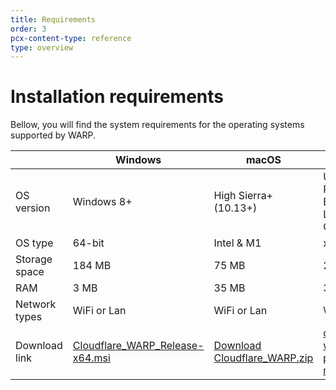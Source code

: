 ```yaml
---
title: Requirements
order: 3
pcx-content-type: reference
type: overview
---
```


# Installation requirements

Bellow, you will find the system requirements for the operating systems supported by WARP.

<TableWrap>

| &nbsp;        | Windows                                                                                           | macOS                                                                              | Linux                                                                   | iOS                                                                    | Android                                                                                                                |
| ------------- | ------------------------------------------------------------------------------------------------- | ---------------------------------------------------------------------------------- | ----------------------------------------------------------------------- | ---------------------------------------------------------------------- | ---------------------------------------------------------------------------------------------------------------------- |
| OS version    | Windows 8+                                                                                        | High Sierra+ (10.13+)                                                              | Ubuntu, Redhat Enterprise Linux, Centos                                 | iOS 11+                                                                | Android 5.0+                                                                                                           |
| OS type       | 64-bit                                                                                            | Intel & M1                                                                         | x64                                                                     | -                                                                      | -                                                                                                                      |
| Storage space | 184 MB                                                                                            | 75 MB                                                                              | 200 MB                                                                  | -                                                                      | -                                                                                                                      |
| RAM           | 3 MB                                                                                              | 35 MB                                                                              | 35 MB                                                                   | -                                                                      | -                                                                                                                      |
| Network types | WiFi or Lan                                                                                       | WiFi or Lan                                                                        | WiFi or Lan                                                             | -                                                                      | -                                                                                                                      |
| Download link | [Cloudflare_WARP_Release-x64.msi](https://www.cloudflarewarp.com/Cloudflare_WARP_Release-x64.msi) | [Download Cloudflare_WARP.zip](https://www.cloudflarewarp.com/Cloudflare_WARP.zip) | [cloudflare-warp package repository](https://pkg.cloudflareclient.com/) | [1.1.1.1: Faster Internet](https://apps.apple.com/us/app/id1423538627) | [1.1.1.1: Faster & Safer Internet](https://play.google.com/store/apps/details?id=com.cloudflare.onedotonedotonedotone) |

</TableWrap>
